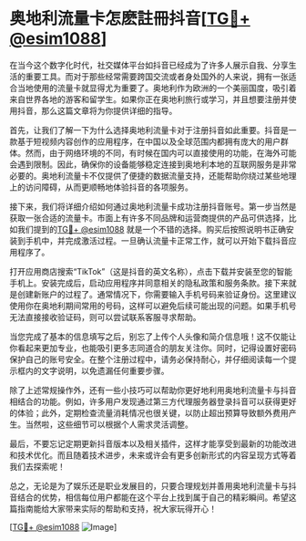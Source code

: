 # 奥地利流量卡怎麽註冊抖音[[TG💪+ @esim1088](https://t.me/s/esim1088)]

在当今这个数字化时代，社交媒体平台如抖音已经成为了许多人展示自我、分享生活的重要工具。而对于那些经常需要跨国交流或者身处国外的人来说，拥有一张适合当地使用的流量卡就显得尤为重要了。奥地利作为欧洲的一个美丽国度，吸引着来自世界各地的游客和留学生。如果你正在奥地利旅行或学习，并且想要注册并使用抖音，那么这篇文章将为你提供详细的指导。

首先，让我们了解一下为什么选择奥地利流量卡对于注册抖音如此重要。抖音是一款基于短视频内容创作的应用程序，在中国以及全球范围内都拥有庞大的用户群体。然而，由于网络环境的不同，有时候在国内可以直接使用的功能，在海外可能会遇到限制。因此，确保你的设备能够稳定连接到奥地利本地的互联网服务是非常必要的。奥地利流量卡不仅提供了便捷的数据流量支持，还能帮助你绕过某些地理上的访问障碍，从而更顺畅地体验抖音的各项服务。

接下来，我们将详细介绍如何通过奥地利流量卡成功注册抖音账号。第一步当然是获取一张合适的流量卡。市面上有许多不同品牌和运营商提供的产品可供选择，比如我们提到的[TG💪+ @esim1088](https://t.me/s/esim1088) 就是一个不错的选择。购买后按照说明书正确安装到手机中，并完成激活过程。一旦确认流量卡正常工作，就可以开始下载抖音应用程序了。

打开应用商店搜索“TikTok”（这是抖音的英文名称），点击下载并安装至您的智能手机上。安装完成后，启动应用程序并同意相关的隐私政策和服务条款。接下来就是创建新账户的过程了。通常情况下，你需要输入手机号码来验证身份。这里建议使用你在奥地利期间常用的号码，这样可以避免后续可能出现的问题。如果手机号无法直接接收验证码，则可以尝试联系客服寻求帮助。

当您完成了基本的信息填写之后，别忘了上传个人头像和简介信息哦！这不仅能让你看起来更加专业，也能吸引更多志同道合的朋友关注你。同时，记得设置好密码保护自己的账号安全。在整个注册过程中，请务必保持耐心，并仔细阅读每一个提示框内的文字说明，以免遗漏任何重要步骤。

除了上述常规操作外，还有一些小技巧可以帮助你更好地利用奥地利流量卡与抖音相结合的功能。例如，许多用户发现通过第三方代理服务器登录抖音可以获得更好的体验；此外，定期检查流量消耗情况也很关键，以防止超出预算导致额外费用产生。当然啦，这些细节可以根据个人需求灵活调整。

最后，不要忘记定期更新抖音版本以及相关插件，这样才能享受到最新的功能改进和技术优化。而且随着技术进步，未来或许会有更多创新形式的内容呈现方式等着我们去探索呢！

总之，无论是为了娱乐还是职业发展目的，只要合理规划并善用奥地利流量卡与抖音结合的优势，相信每位用户都能在这个平台上找到属于自己的精彩瞬间。希望这篇指南能给大家带来实际的帮助和支持，祝大家玩得开心！

[[TG💪+ @esim1088](https://t.me/s/esim1088) ![Image](https://i.postimg.cc/4NQfJmqS/Snipaste-2025-05-13-00-14-12.png)]